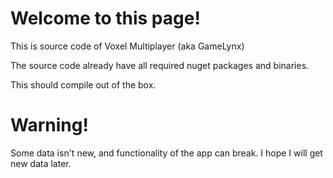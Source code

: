 # Welcome to this page!

This is source code of Voxel Multiplayer (aka GameLynx)

The source code already have all required nuget packages and binaries.

This should compile out of the box.

# Warning!
Some data isn't new, and functionality of the app can break.
I hope I will get new data later.
